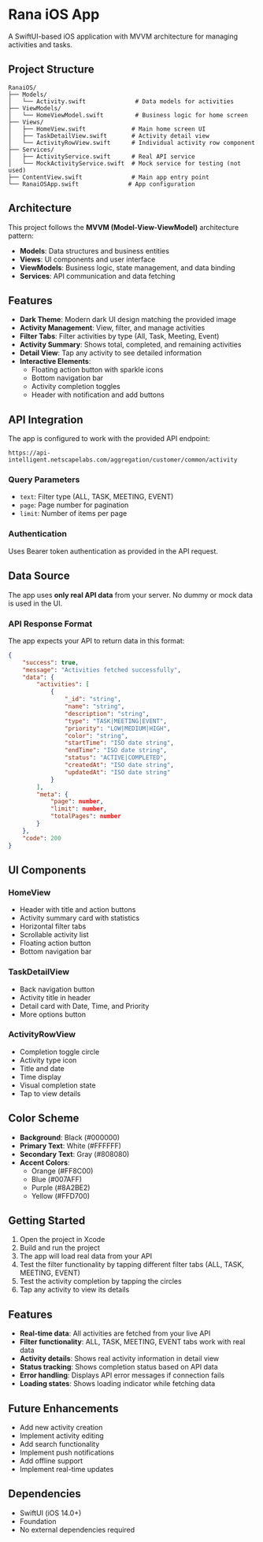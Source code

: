 # Rana iOS App

A SwiftUI-based iOS application with MVVM architecture for managing activities and tasks.

## Project Structure

```
RanaiOS/
├── Models/
│   └── Activity.swift              # Data models for activities
├── ViewModels/
│   └── HomeViewModel.swift         # Business logic for home screen
├── Views/
│   ├── HomeView.swift             # Main home screen UI
│   ├── TaskDetailView.swift       # Activity detail view
│   └── ActivityRowView.swift      # Individual activity row component
├── Services/
│   ├── ActivityService.swift      # Real API service
│   └── MockActivityService.swift  # Mock service for testing (not used)
├── ContentView.swift              # Main app entry point
└── RanaiOSApp.swift              # App configuration
```

## Architecture

This project follows the **MVVM (Model-View-ViewModel)** architecture pattern:

- **Models**: Data structures and business entities
- **Views**: UI components and user interface
- **ViewModels**: Business logic, state management, and data binding
- **Services**: API communication and data fetching

## Features

- **Dark Theme**: Modern dark UI design matching the provided image
- **Activity Management**: View, filter, and manage activities
- **Filter Tabs**: Filter activities by type (All, Task, Meeting, Event)
- **Activity Summary**: Shows total, completed, and remaining activities
- **Detail View**: Tap any activity to see detailed information
- **Interactive Elements**: 
  - Floating action button with sparkle icons
  - Bottom navigation bar
  - Activity completion toggles
  - Header with notification and add buttons

## API Integration

The app is configured to work with the provided API endpoint:
```
https://api-intelligent.netscapelabs.com/aggregation/customer/common/activity
```

### Query Parameters
- `text`: Filter type (ALL, TASK, MEETING, EVENT)
- `page`: Page number for pagination
- `limit`: Number of items per page

### Authentication
Uses Bearer token authentication as provided in the API request.

## Data Source

The app uses **only real API data** from your server. No dummy or mock data is used in the UI.

### API Response Format
The app expects your API to return data in this format:
```json
{
    "success": true,
    "message": "Activities fetched successfully",
    "data": {
        "activities": [
            {
                "_id": "string",
                "name": "string",
                "description": "string",
                "type": "TASK|MEETING|EVENT",
                "priority": "LOW|MEDIUM|HIGH",
                "color": "string",
                "startTime": "ISO date string",
                "endTime": "ISO date string",
                "status": "ACTIVE|COMPLETED",
                "createdAt": "ISO date string",
                "updatedAt": "ISO date string"
            }
        ],
        "meta": {
            "page": number,
            "limit": number,
            "totalPages": number
        }
    },
    "code": 200
}
```

## UI Components

### HomeView
- Header with title and action buttons
- Activity summary card with statistics
- Horizontal filter tabs
- Scrollable activity list
- Floating action button
- Bottom navigation bar

### TaskDetailView
- Back navigation button
- Activity title in header
- Detail card with Date, Time, and Priority
- More options button

### ActivityRowView
- Completion toggle circle
- Activity type icon
- Title and date
- Time display
- Visual completion state
- Tap to view details

## Color Scheme

- **Background**: Black (#000000)
- **Primary Text**: White (#FFFFFF)
- **Secondary Text**: Gray (#808080)
- **Accent Colors**: 
  - Orange (#FF8C00)
  - Blue (#007AFF)
  - Purple (#8A2BE2)
  - Yellow (#FFD700)

## Getting Started

1. Open the project in Xcode
2. Build and run the project
3. The app will load real data from your API
4. Test the filter functionality by tapping different filter tabs (ALL, TASK, MEETING, EVENT)
5. Test the activity completion by tapping the circles
6. Tap any activity to view its details

## Features

- **Real-time data**: All activities are fetched from your live API
- **Filter functionality**: ALL, TASK, MEETING, EVENT tabs work with real data
- **Activity details**: Shows real activity information in detail view
- **Status tracking**: Shows completion status based on API data
- **Error handling**: Displays API error messages if connection fails
- **Loading states**: Shows loading indicator while fetching data

## Future Enhancements

- Add new activity creation
- Implement activity editing
- Add search functionality
- Implement push notifications
- Add offline support
- Implement real-time updates

## Dependencies

- SwiftUI (iOS 14.0+)
- Foundation
- No external dependencies required 